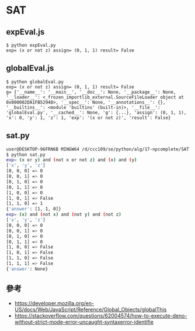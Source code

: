 # SAT

## expEval.js

```
$ python expEval.py
exp= (x or not z) assign= (0, 1, 1) result= False
```

## globalEval.js

```
$ python globalEval.py
exp= (x or not z) assign= (0, 1, 1) result= False
g= {'__name__': '__main__', '__doc__': None, '__package__': None, '__loader__': <_frozen_importlib_external.SourceFileLoader object at 0x000002DA1FB52948>, '__spec__': None, '__annotations__': {}, '__builtins__': <module 'builtins' (built-in)>, '__file__': 'globalEval.py', '__cached__': None, 'g': {...}, 'assign': (0, 1, 1), 'x': 0, 'y': 1, 'z': 1, 'exp': '(x or not z)', 'result': False}
```

## sat.py

```sh
user@DESKTOP-96FRN6B MINGW64 /d/ccc109/se/python/alg/17-npcomplete/SAT (master)
$ python sat.py
exp= (x or y) and (not x or not z) and (x) and (y)
['x', 'y', 'z']
[0, 0, 0] => 0
[0, 0, 1] => 0
[0, 1, 0] => 0
[0, 1, 1] => 0
[1, 0, 0] => 0
[1, 0, 1] => False
[1, 1, 0] => 1
{'answer': [1, 1, 0]}
exp= (x) and (not x) and (not y) and (not z)
['x', 'y', 'z']
[0, 0, 0] => 0
[0, 0, 1] => 0
[0, 1, 0] => 0
[0, 1, 1] => 0
[1, 0, 0] => False
[1, 0, 1] => False
[1, 1, 0] => False
[1, 1, 1] => False
{'answer': None}
```

## 參考

* https://developer.mozilla.org/en-US/docs/Web/JavaScript/Reference/Global_Objects/globalThis
* https://stackoverflow.com/questions/62004574/how-to-execute-deno-without-strict-mode-error-uncaught-syntaxerror-identifie